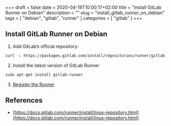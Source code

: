 +++ 
draft = false
date = 2020-04-19T10:00:17+02:00
title = "Install GitLab Runner on Debian"
description = ""
slug = "install_gitlab_runner_on_debian" 
tags = [ "debian", "gitlab", "runner" ]
categories = [ "gitlab" ]
+++

## Install GitLab Runner on Debian

1. Add GitLab’s official repository:

```bash
curl -L https://packages.gitlab.com/install/repositories/runner/gitlab-runner/script.deb.sh | sudo bash
```

2. Install the latest version of GitLab Runner

```bash
sudo apt-get install gitlab-runner
```

3. [Register the Runner](https://docs.gitlab.com/runner/register/index.html)

## References

* [https://docs.gitlab.com/runner/install/linux-repository.html](https://docs.gitlab.com/runner/install/linux-repository.html)
